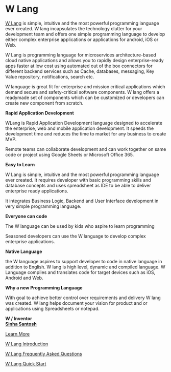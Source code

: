 # W Lang

[W Lang](http://wlang.in) is simple, intuitive and the most powerful programming language ever created.
W lang incapsulates the technology clutter for your development team and offers one simple programming language to develop either complex enterprise applications or applications for android, iOS or Web.

W Lang is programming language for microservices architecture-based cloud native applications and allows you to rapidly design enterprise-ready apps faster at low cost using automated out of the box connectors for different backend services such as Cache, databases, messaging, Key Value repository, notifications, search etc.

W language is great fit for enterprise and mission critical applications which demand secure and safety-critical software components. W lang offers a readymade set of components which can be customized or developers can create new component from scratch.



**Rapid Application Development**

WLang is Rapid Application Development language designed to accelerate the enterprise, web and mobile application development.  It speeds the development time and reduces the time to market for any business to create MVP. 

Remote teams can collaborate development and can work together on same code or project using Google Sheets or Microsoft Office 365.   

  
    
    
****Easy to Learn**** 

W Lang is simple, intuitive and the most powerful programming language ever created. It requires developer with basic programming skills and database concepts and uses spreadsheet as IDE to be able to deliver enterprise ready applications. 

It  integrates Business Logic, Backend and User Interface development in very simple programming language.
  
  

****Everyone can code**** 

The W language can be used by kids who aspire to learn programming 

Seasoned developers can use the W language to develop complex enterprise applications. 
  
****Native Language**** 

the W language aspires to support developer to code in native language in addition to English. 
W lang is high level, dynamic and compiled language. W Language compiles and translates code for target devices such as iOS, Android and Web. 



  
  
****Why a new Programming Language**** 

With goal to achieve better control over requirements and delivery W lang was created. W lang helps document your vision for product and or applications using Spreadsheets or notepad. 

  
  
**W / Inventor**  
**[Sinha Santosh](https://www.linkedin.com/in/infosinha/)**



[Learn More](http://wlang.in)

[W Lang Introduction](https://wlang.in/docs/getting-started/introduction/)

[W Lang Frequently Asked Questions](https://wlang.in/docs/help/faq/)

[W Lang Quick Start](https://wlang.in/docs/getting-started/quick-start/)

